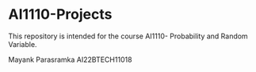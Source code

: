 # AI1110-Projects
This repository is intended for the course AI1110- Probability and Random Variable.

Mayank Parasramka
AI22BTECH11018
